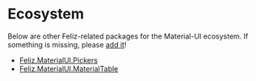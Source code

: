 # Ecosystem

Below are other Feliz-related packages for the Material-UI ecosystem. If something is missing, please [add it](https://github.com/Shmew/Feliz.MaterialUI/edit/master/docs-app/public/pages/ecosystem/index.md)!

* [Feliz.MaterialUI.Pickers](https://github.com/Shmew/Feliz.MaterialUI.Pickers)
* [Feliz.MaterialUI.MaterialTable](https://github.com/Shmew/Feliz.MaterialUI.MaterialTable)
